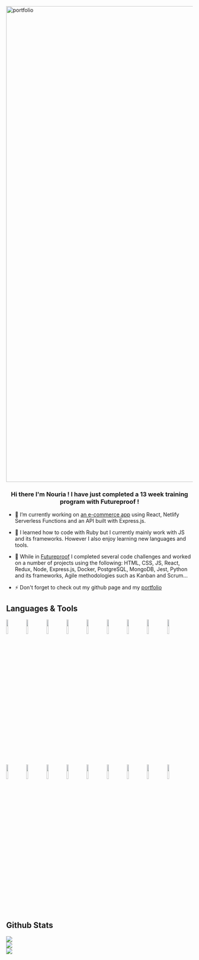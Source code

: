 
<img width="1280" alt="portfolio" src="https://user-images.githubusercontent.com/61932464/190208039-31280955-60b2-4613-a5b2-9ce9293836da.png">



<h3 align=center> Hi there I'm Nouria ! I have just completed a 13 week training program with Futureproof !</h3>


- 🔭 I’m currently working on [an e-commerce app](https://sneakers-e-commerce-app.netlify.app/) using React, Netlify Serverless Functions and an API built with Express.js.

- 🌱 I learned how to code with Ruby but I currently mainly work with JS and its frameworks. However I also enjoy learning new languages and tools.

- 👯 While in [Futureproof](https://www.getfutureproof.co.uk/) I completed several code challenges and worked on a number of projects using the following: HTML, CSS, JS, React, Redux, Node, Express.js, Docker, PostgreSQL, MongoDB, Jest, Python and its frameworks, Agile methodologies such as Kanban and Scrum...

- ⚡ Don't forget to check out my github page and my [portfolio](https://ncm-portfolio.netlify.app/index.html)

## Languages & Tools
<code><img width="10%" src="https://www.vectorlogo.zone/logos/w3_html5/w3_html5-ar21.svg"></code>
<code><img width="10%" src="https://www.vectorlogo.zone/logos/w3_css/w3_css-ar21.svg"></code>
<code><img width="10%" src="https://www.vectorlogo.zone/logos/figma/figma-ar21.svg"></code>
<code><img width="10%" src="https://www.vectorlogo.zone/logos/javascript/javascript-ar21.svg"></code>
<code><img width="10%" src="https://www.vectorlogo.zone/logos/nodejs/nodejs-ar21.svg"></code>
<code><img width="10%" src="https://www.vectorlogo.zone/logos/expressjs/expressjs-ar21.svg"></code>
<code><img width="10%" src="https://www.vectorlogo.zone/logos/jestjsio/jestjsio-ar21.svg"></code>
<code><img width="10%" src="https://www.vectorlogo.zone/logos/reactjs/reactjs-ar21.svg"></code>
<code><img width="10%" src="https://www.vectorlogo.zone/logos/getpostman/getpostman-ar21.svg"></code>
<code><img width="10%" src="https://www.vectorlogo.zone/logos/docker/docker-ar21.svg"></code>
<code><img width="10%" src="https://www.vectorlogo.zone/logos/mongodb/mongodb-ar21.svg"></code>
<code><img width="10%" src="https://www.vectorlogo.zone/logos/postgresql/postgresql-ar21.svg"></code>
<code><img width="10%" src="https://www.vectorlogo.zone/logos/python/python-ar21.svg"></code>
<code><img width="10%" src="https://www.vectorlogo.zone/logos/pocoo_flask/pocoo_flask-ar21.svg"></code>
<code><img width="10%" src="https://www.vectorlogo.zone/logos/djangoproject/djangoproject-ar21.svg"></code>
<code><img width="10%" src="https://www.vectorlogo.zone/logos/ruby-lang/ruby-lang-ar21.svg"></code>
<code><img width="10%" src="https://www.vectorlogo.zone/logos/firebase/firebase-ar21.svg"></code>
<code><img width="10%" src="https://www.vectorlogo.zone/logos/git-scm/git-scm-ar21.svg"></code>

## Github Stats
<img src="https://github-readme-stats.vercel.app/api?username=nouriac&show_icons=true"/>
</br>
<img src="https://github-readme-streak-stats.herokuapp.com/?user=nouriac"/>
</br>
<img src="https://github-readme-stats.vercel.app/api/top-langs?username=nouriac&layout=compact"/>
